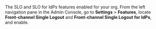 The SLO and SLO for IdPs features enabled for your org. From the left navigation pane in the Admin Console, go to **Settings** > **Features**, locate **Front-channel Single Logout** and **Front-channel Single Logout for IdPs**, and enable.
